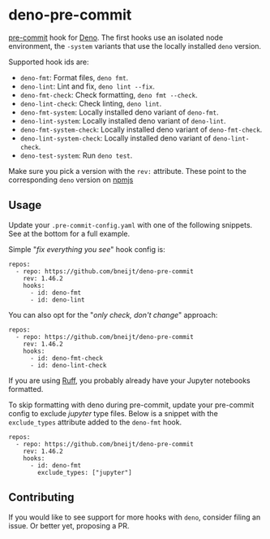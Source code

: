 # deno-pre-commit

[pre-commit](https://pre-commit.com/) hook for [Deno](https://deno.com/). The first hooks use an isolated node
environment, the `-system` variants that use the locally installed `deno` version.

Supported hook ids are:

- `deno-fmt`: Format files, `deno fmt`.
- `deno-lint`: Lint and fix, `deno lint --fix`.
- `deno-fmt-check`: Check formatting, `deno fmt --check`.
- `deno-lint-check`: Check linting, `deno lint`.
- `deno-fmt-system`: Locally installed deno variant of `deno-fmt`.
- `deno-lint-system`: Locally installed deno variant of `deno-lint`.
- `deno-fmt-system-check`: Locally installed deno variant of `deno-fmt-check`.
- `deno-lint-system-check`: Locally installed deno variant of `deno-lint-check`.
- `deno-test-system`: Run `deno test`.

Make sure you pick a version with the `rev:` attribute. These point to the corresponding `deno` version on
[npmjs](https://www.npmjs.com/package/deno)

## Usage

Update your `.pre-commit-config.yaml` with one of the following snippets. See at the bottom for a full example.

Simple "_fix everything you see_" hook config is:

```
repos:
  - repo: https://github.com/bneijt/deno-pre-commit
    rev: 1.46.2
    hooks:
      - id: deno-fmt
      - id: deno-lint
```

You can also opt for the "_only check, don't change_" approach:

```
repos:
  - repo: https://github.com/bneijt/deno-pre-commit
    rev: 1.46.2
    hooks:
      - id: deno-fmt-check
      - id: deno-lint-check
```

If you are using [Ruff](https://docs.astral.sh/ruff/), you probably already have your Jupyter notebooks formatted.

To skip formatting with deno during pre-commit, update your pre-commit config to exclude _jupyter_ type files. Below is
a snippet with the `exclude_types` attribute added to the `deno-fmt` hook.

```
repos:
  - repo: https://github.com/bneijt/deno-pre-commit
    rev: 1.46.2
    hooks:
      - id: deno-fmt
        exclude_types: ["jupyter"]
```

## Contributing

If you would like to see support for more hooks with `deno`, consider filing an issue. Or better yet, proposing a PR.
